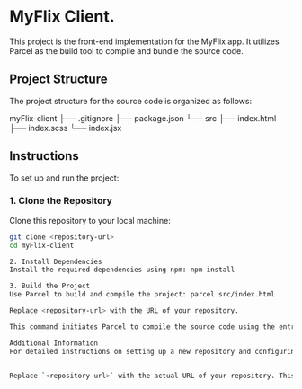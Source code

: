 # MyFlix Client.

This project is the front-end implementation for the MyFlix app. It utilizes Parcel as the build tool to compile and bundle the source code.

## Project Structure

The project structure for the source code is organized as follows:

myFlix-client
├── .gitignore
├── package.json
└── src
├── index.html
├── index.scss
└── index.jsx

## Instructions

To set up and run the project:

### 1. Clone the Repository

Clone this repository to your local machine:

```bash
git clone <repository-url>
cd myFlix-client

2. Install Dependencies
Install the required dependencies using npm: npm install

3. Build the Project
Use Parcel to build and compile the project: parcel src/index.html

Replace <repository-url> with the URL of your repository.

This command initiates Parcel to compile the source code using the entry point specified in src/index.html.

Additional Information
For detailed instructions on setting up a new repository and configuring Parcel for your MyFlix app, refer to the Achievement 3 project brief for MyFlix’s frontend code.


Replace `<repository-url>` with the actual URL of your repository. This README provides a brief overview of the project structure and instructions for setting up and running the project using Parcel. Add any additional information or steps specific to your project as needed.
